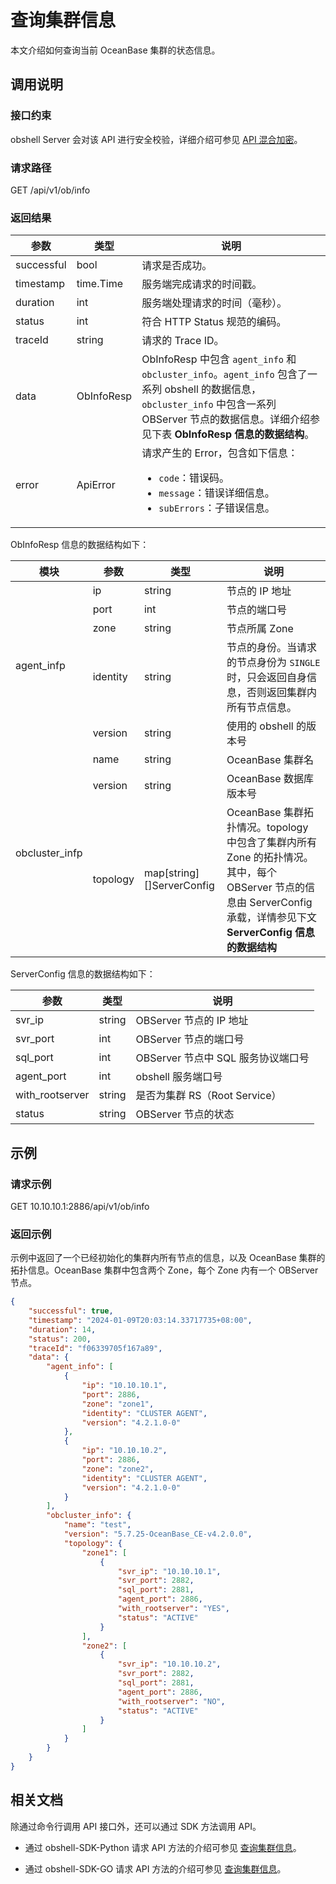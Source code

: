 # 查询集群信息

本文介绍如何查询当前 OceanBase 集群的状态信息。

## 调用说明

### 接口约束

obshell Server 会对该 API 进行安全校验，详细介绍可参见 [API 混合加密](200.api-hybrid-encryption.md)。

### 请求路径

GET /api/v1/ob/info

### 返回结果

| 参数 | 类型 | 说明 |
| --- | --- | --- |
| successful | bool | 请求是否成功。 |
| timestamp | time.Time | 服务端完成请求的时间戳。 |
| duration | int | 服务端处理请求的时间（毫秒）。 |
| status | int | 符合 HTTP Status 规范的编码。 |
| traceId | string | 请求的 Trace ID。 |
| data | ObInfoResp | ObInfoResp 中包含 `agent_info` 和 `obcluster_info`。`agent_info` 包含了一系列 obshell 的数据信息，`obcluster_info` 中包含一系列 OBServer 节点的数据信息。详细介绍参见下表 **ObInfoResp 信息的数据结构**。 |
| error | ApiError | 请求产生的 Error，包含如下信息：<ul><li>`code`：错误码。</li><li>`message`：错误详细信息。</li><li>`subErrors`：子错误信息。</li></ul> |

ObInfoResp 信息的数据结构如下：

<table>
  <thead>
    <tr>
      <th>模块</th>
      <th>参数</th>
      <th>类型</th>
      <th>说明</th>
    </tr>
  </thead>
  <tr>
    <td rowspan='5'>agent_infp</td>
    <td>ip</td>
    <td>string</td>
    <td>节点的 IP 地址</td>
  </tr>
  <tr>
    <td>port</td>
    <td>int</td>
    <td>节点的端口号</td>
  </tr>
  <tr>
    <td>zone</td>
    <td>string</td>
    <td>节点所属 Zone</td>
  </tr>
  <tr>
    <td>identity</td>
    <td>string</td>
    <td>节点的身份。当请求的节点身份为 <code>SINGLE</code> 时，只会返回自身信息，否则返回集群内所有节点信息。</td>
  </tr>
  <tr>
    <td>version</td>
    <td>string</td>
    <td>使用的 obshell 的版本号</td>
  </tr>
  <tr>
    <td rowspan='3'>obcluster_infp</td>
    <td>name</td>
    <td>string</td>
    <td>OceanBase 集群名</td>
  </tr>
  <tr>
    <td>version</td>
    <td>string</td>
    <td>OceanBase 数据库版本号</td>
  </tr>
  <tr>
    <td>topology</td>
    <td>map[string][]ServerConfig</td>
    <td>OceanBase 集群拓扑情况。topology 中包含了集群内所有 Zone 的拓扑情况。其中，每个 OBServer 节点的信息由 ServerConfig 承载，详情参见下文 <b>ServerConfig 信息的数据结构</b></td>
  </tr>
</table>

ServerConfig 信息的数据结构如下：

| 参数 | 类型 | 说明 |
| --- | --- | --- |
| svr_ip | string | OBServer 节点的 IP 地址 |
| svr_port | int | OBServer 节点的端口号  |
| sql_port | int | OBServer 节点中 SQL 服务协议端口号 |
| agent_port | int | obshell 服务端口号 |
| with_rootserver | string | 是否为集群 RS（Root Service） |
| status | string | OBServer 节点的状态 |

## 示例

### 请求示例

GET 10.10.10.1:2886/api/v1/ob/info

### 返回示例

示例中返回了一个已经初始化的集群内所有节点的信息，以及 OceanBase 集群的拓扑信息。OceanBase 集群中包含两个 Zone，每个 Zone 内有一个 OBServer 节点。

```json
{
    "successful": true,
    "timestamp": "2024-01-09T20:03:14.33717735+08:00",
    "duration": 14,
    "status": 200,
    "traceId": "f06339705f167a89",
    "data": {
        "agent_info": [
            {
                "ip": "10.10.10.1",
                "port": 2886,
                "zone": "zone1",
                "identity": "CLUSTER AGENT",
                "version": "4.2.1.0-0"
            },
            {
                "ip": "10.10.10.2",
                "port": 2886,
                "zone": "zone2",
                "identity": "CLUSTER AGENT",
                "version": "4.2.1.0-0"
            }
        ],
        "obcluster_info": {
            "name": "test",
            "version": "5.7.25-OceanBase_CE-v4.2.0.0",
            "topology": {
                "zone1": [
                    {
                        "svr_ip": "10.10.10.1",
                        "svr_port": 2882,
                        "sql_port": 2881,
                        "agent_port": 2886,
                        "with_rootserver": "YES",
                        "status": "ACTIVE"
                    }
                ],
                "zone2": [
                    {
                        "svr_ip": "10.10.10.2",
                        "svr_port": 2882,
                        "sql_port": 2881,
                        "agent_port": 2886,
                        "with_rootserver": "NO",
                        "status": "ACTIVE"
                    }
                ]
            }
        }
    }
}
```

## 相关文档

除通过命令行调用 API 接口外，还可以通过 SDK 方法调用 API。

* 通过 obshell-SDK-Python 请求 API 方法的介绍可参见 [查询集群信息](../500.obshell-sdk-reference/100.python/1800.get-oceanbase-info-of-python.md)。

* 通过 obshell-SDK-GO 请求 API 方法的介绍可参见 [查询集群信息](../500.obshell-sdk-reference/200.go/1800.get-oceanbase-info-of-go.md)。
